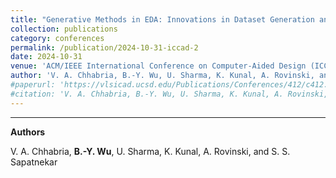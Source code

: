 ```yaml
---
title: "Generative Methods in EDA: Innovations in Dataset Generation and EDA Tool Assistants"
collection: publications
category: conferences
permalink: /publication/2024-10-31-iccad-2
date: 2024-10-31
venue: 'ACM/IEEE International Conference on Computer-Aided Design (ICCAD)'
author: 'V. A. Chhabria, B.-Y. Wu, U. Sharma, K. Kunal, A. Rovinski, and S. S. Sapatnekar'
#paperurl: 'https://vlsicad.ucsd.edu/Publications/Conferences/412/c412.pdf'
#citation: 'V. A. Chhabria, B.-Y. Wu, U. Sharma, K. Kunal, A. Rovinski, and S. S. Sapatnekar, “Generative Methods in EDA: Innovations in Dataset Generation and EDA Tool Assistants“, Proc. ICCAD, 2024.'
---
```

****

**Authors**

V. A. Chhabria, **B.-Y. Wu**, U. Sharma, K. Kunal, A. Rovinski, and S. S. Sapatnekar
